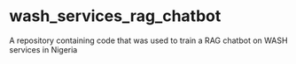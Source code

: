 # wash_services_rag_chatbot
A repository containing code that was used to train a RAG chatbot on WASH services in Nigeria
